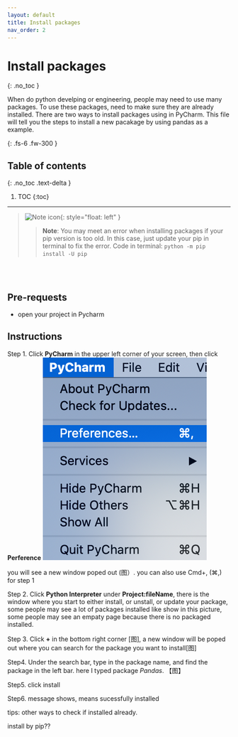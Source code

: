 ```yaml
---
layout: default
title: Install packages
nav_order: 2
---
```


# Install packages
{: .no_toc }

When do python develping or engineering, people may need to use many packages. To use these packages, need to make sure they are already installed. There are two ways to install packages using in PyCharm. This file will tell you the steps to install a new pacakage by using pandas as a example.

{: .fs-6 .fw-300 }

## Table of contents
{: .no_toc .text-delta }

1. TOC
{:toc}

---


>![Note icon](https://github.com/dl90/linux-basics/blob/gh-pages/docs/images/icons/note.png?raw=true "Note"){: style="float: left" }
>> **Note**: You may meet an error when installing packages if your pip version is too old. In this case, just update your pip in terminal to fix the error. Code in terminal: `python -m pip install -U pip `
<br />
<br />

## Pre-requests
- open your project in Pycharm

## Instructions

Step 1. Click **PyCharm** in the upper left corner of your screen, then click **Perference** ![setp1](assets/images/docs/package/1.png?raw=true "step1")

you will see a new window poped out (图）. you can also use Cmd+, (⌘,) for step 1

Step 2. Click **Python Interpreter** under **Project:fileName**, there is the window where you start to either install, or unstall, or update your package, some people may see a lot of packages installed like show in this picture, some people may see an empaty page because there is no packaged installed.

Step 3. Click **+** in the bottom right corner [图], a new window will be poped out where you can search for the package you want to install[图]

Step4. Under the search bar, type in the package name, and find the package in the left bar. here I typed package *Pandas*. 【图】

Step5. click install

Step6. message shows, means sucessfully installed


tips: other ways to check if installed already.

install by pip??


